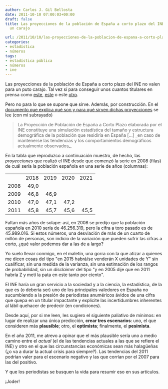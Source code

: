 ```yaml
---
author: Carlos J. Gil Bellosta
date: 2011-10-10 07:00:03+00:00
draft: false
title: Las proyecciones de la población de España a corto plazo del INE no valen para
  un carajo

url: /2011/10/10/las-proyecciones-de-la-poblacion-de-espana-a-corto-plazo-del-ine-no-valen-para-un-carajo/
categories:
- estadística
- números
tags:
- estadística pública
- números
- ine
---
```


Las proyecciones de la población de España a corto plazo del INE no valen para un puto carajo. Tal vez sí para conseguir unos cuantos titulares en prensa como [este](http://www.larazon.es/noticia/6058-crisis-demografica-por-primera-vez-espana-pierde-poblacion), [este](http://www.publico.es/espana/400562/espana-perdera-500-000-habitantes-antes-de-2021) o este [otro](http://www.elpais.com/articulo/sociedad/Espana/perdera/medio/millon/habitantes/proxima/decada/mantiene/tendencia/demografica/elpepusoc/20111007elpepusoc_4/Tes).

Pero no para lo que se supone que sirve. Además, por construcción. En el [documento que explica qué son y para qué sirven dichas proyecciones](http://www.ine.es/jaxi/menu.do?L=0&type=pcaxis&path=/t20/p269&file=inebase) se lee (con mi subrayado)


<blockquote>La Proyección de Población de España a Corto Plazo elaborada por el INE constituye una simulación estadística del tamaño y estructura demográfica de la población que residiría en España [...] _en caso de mantenerse las tendencias y los comportamientos demográficos actualmente observados_.</blockquote>



En la tabla que reproduzco a continuación muestro, de hecho, las _proyecciones_ que realizó el INE desde que comenzó la serie en 2008 (filas) de cuál sería la población española en una serie de años (columnas):

<table cellpadding="3" cellspacing="0" align="center" border="0" >
<tbody >
<tr >

<td align="center" valign="top" >
</td>

<td align="center" valign="top" >2018
</td>

<td align="center" valign="top" >2019
</td>

<td align="center" valign="top" >2020
</td>

<td align="center" valign="top" >2021
</td>
</tr>
<tr >

<td align="right" valign="top" >2008
</td>

<td align="right" valign="top" >49,0
</td>

<td align="right" valign="top" >
</td>

<td align="right" valign="top" >
</td>

<td align="right" valign="top" >
</td>
</tr>
<tr >

<td align="right" valign="top" >2009
</td>

<td align="right" valign="top" >46,8
</td>

<td align="right" valign="top" >46,9
</td>

<td align="right" valign="top" >
</td>

<td align="right" valign="top" >
</td>
</tr>
<tr >

<td align="right" valign="top" >2010
</td>

<td align="right" valign="top" >47,0
</td>

<td align="right" valign="top" >47,1
</td>

<td align="right" valign="top" >47,2
</td>

<td align="right" valign="top" >
</td>
</tr>
<tr >

<td align="right" valign="top" >2011
</td>

<td align="right" valign="top" >45,8
</td>

<td align="right" valign="top" >45,7
</td>

<td align="right" valign="top" >45,6
</td>

<td align="right" valign="top" >45,5
</td>
</tr>
</tbody>
</table>

Faltan más años de solape: así, en 2008 se predijo que la población española en 2010 sería de 46.256.319, pero la cifra a toro pasado es de 45.989.016. Si estos números, una desviación de más de un cuarto de millón de personas, son indicio de la variación que pueden sufrir las cifras a corto, ¿qué valor podemos dar a las de a largo?

Yo suelo llevar conmigo, en el maletín, una gorra con la que atizar a quienes me dicen cosas del tipo "en 2015 habrá/se venderán X unidades de Y" sin cualificar, sin una medida de la varianza, sin una estimación de los rangos de probabilidad, sin un _disclaimer_ del tipo "y en 2005 dije que en 2011 habría Z y metí la pata en este tanto por ciento".

El INE haría un gran servicio a la sociedad y a la ciencia, la estadística, de la que es (o debería ser) uno de los principales valedores en España no sucumbiendo a la presión de periodistas anuméricos ávidos de una cifra que quepa en un titular impactante y explicite las incertidumbres inherentes al lábil quehacer de predecir (en condiciones).

Desde aquí, por si me leen, les sugiero el siguiente paliativo de mínimos: en lugar de realizar una única predicción, **crear tres escenarios**: uno, el que consideren más **plausible**; otro, el **optimista**; finalmente, el **pesimista**.

En el año 2011, me atrevo a opinar que el más plausible sería uno a medio camino entre el _actual_ (el de las tendencias actuales a las que se refiere el INE) y otro en el que las circunstancias económicas sean más halagüeñas (¿o va a durar la actual crisis para siempre?). Las tendencias del 2011 podrían valer para el escenario negativo y las que corrían por el 2007 para las del positivo.

Y que los periodistas se busquen la vida para resumir eso en sus artículos.

¡Joder!
